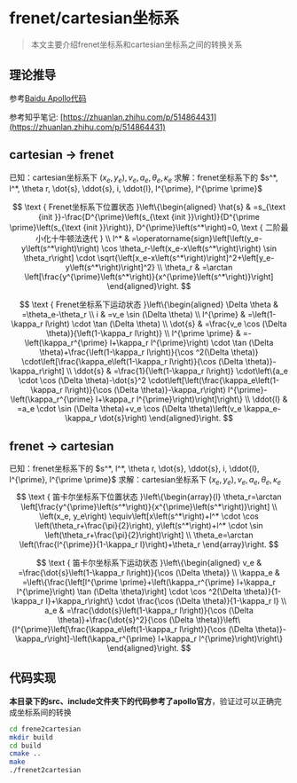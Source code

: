 # frenet/cartesian坐标系

> 本文主要介绍frenet坐标系和cartesian坐标系之间的转换关系

## 理论推导

参考[Baidu Apollo代码](https://github.com/ApolloAuto/apollo/blob/master/modules/common/math/cartesian_frenet_conversion.cc)

参考知乎笔记: [https://zhuanlan.zhihu.com/p/514864431](https://zhuanlan.zhihu.com/p/514864431)

## cartesian -> frenet

已知：cartesian坐标系下 $\left(x_e, y_e\right), v_e, a_e, \theta_e, \kappa_e$
求解：frenet坐标系下的 $s^*, l^*, \theta r, \dot{s}, \ddot{s}, i, \ddot{l}, l^{\prime}, l^{\prime \prime}$

$$
\text { Frenet坐标系下位置状态 }\left\{\begin{aligned}
\hat{s} & =s_{\text {init }}-\frac{D^{\prime}\left(s_{\text {init }}\right)}{D^{\prime \prime}\left(s_{\text {init }}\right)}, D^{\prime}\left(s^*\right)=0, \text { 二阶最小化十牛顿法迭代 } \\
l^* & =\operatorname{sign}\left[\left(y_e-y\left(s^*\right)\right) \cos \theta_r-\left(x_e-x\left(s^*\right)\right) \sin \theta_r\right] 
\cdot \sqrt{\left[x_e-x\left(s^*\right)\right]^2+\left[y_e-y\left(s^*\right)\right]^2} \\
\theta_r & =\arctan \left[\frac{y^{\prime}\left(s^*\right)}{x^{\prime}\left(s^*\right)}\right]
\end{aligned}\right.
$$

$$
\text { Frenet坐标系下运动状态 }\left\{\begin{aligned}
\Delta \theta & =\theta_e-\theta_r \\
i & =v_e \sin (\Delta \theta) \\
l^{\prime} & =\left(1-\kappa_r l\right) \cdot \tan (\Delta \theta) \\
\dot{s} & =\frac{v_e \cos (\Delta \theta)}{\left(1-\kappa_r l\right)} \\
l^{\prime \prime} & =-\left(\kappa_r^{\prime} l+\kappa_r l^{\prime}\right) \cdot \tan (\Delta \theta)+\frac{\left(1-\kappa_r l\right)}{\cos ^2(\Delta \theta)} \cdot\left[\frac{\kappa_e\left(1-\kappa_r l\right)}{\cos (\Delta \theta)}-\kappa_r\right] \\
\ddot{s} & =\frac{1}{\left(1-\kappa_r l\right)} \cdot\left\{a_e \cdot \cos (\Delta \theta)-\dot{s}^2 \cdot\left[\left(\frac{\kappa_e\left(1-\kappa_r l\right)}{\cos (\Delta \theta)}-\kappa_r\right) l^{\prime}-\left(\kappa_r^{\prime} l+\kappa_r l^{\prime}\right)\right]\right\} \\
\ddot{l} & =a_e \cdot \sin (\Delta \theta)+v_e \cos (\Delta \theta)\left(v_e \kappa_e-\kappa_r \dot{s}\right)
\end{aligned}\right.
$$


## frenet -> cartesian

已知：frenet坐标系下的 $s^*, l^*, \theta r, \dot{s}, \ddot{s}, i, \ddot{l}, l^{\prime}, l^{\prime \prime}$
求解：cartesian坐标系下 $\left(x_e, y_e\right), v_e, a_e, \theta_e, \kappa_e$
$$
\text { 笛卡尔坐标系下位置状态 }\left\{\begin{array}{l}
\theta_r=\arctan \left[\frac{y^{\prime}\left(s^*\right)}{x^{\prime}\left(s^*\right)}\right] \\
\left(x_e, y_e\right) \equiv\left[x\left(s^*\right)+l^* \cdot \cos \left(\theta_r+\frac{\pi}{2}\right), y\left(s^*\right)+l^* \cdot \sin \left(\theta_r+\frac{\pi}{2}\right)\right] \\
\theta_e=\arctan \left(\frac{l^{\prime}}{1-\kappa_r l}\right)+\theta_r
\end{array}\right.
$$

$$
\text { 笛卡尔坐标系下运动状态 }\left\{\begin{aligned}
v_e & =\frac{\dot{s}\left(1-\kappa_r l\right)}{\cos (\Delta \theta)} \\
\kappa_e & =\left\{\frac{\left[l^{\prime \prime}+\left(\kappa_r^{\prime} l+\kappa_r l^{\prime}\right) \tan (\Delta \theta)\right] \cdot \cos ^2(\Delta \theta)}{1-\kappa_r l}+\kappa_r\right\} \cdot \frac{\cos (\Delta \theta)}{1-\kappa_r l} \\
a_e & =\frac{\ddot{s}\left(1-\kappa_r l\right)}{\cos (\Delta \theta)}+\frac{\dot{s}^2}{\cos (\Delta \theta)}\left\{l^{\prime}\left[\frac{\kappa_e\left(1-\kappa_r l\right)}{\cos (\Delta \theta)}-\kappa_r\right]-\left(\kappa_r^{\prime} l+\kappa_r l^{\prime}\right)\right\}
\end{aligned}\right.
$$

## 代码实现

**本目录下的src、include文件夹下的代码参考了apollo官方**，验证过可以正确完成坐标系间的转换

```bash
cd frene2cartesian
mkdir build
cd build
cmake ..
make
./frenet2cartesian
```
